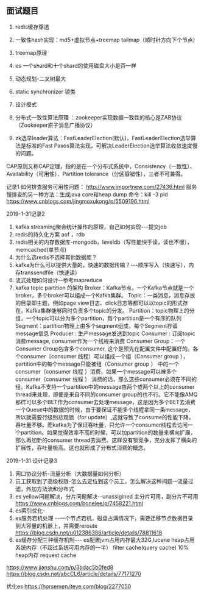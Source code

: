## 面试题目

1. redis缓存穿透
2. 一致性hash实现：md5+虚拟节点+treemap  tailmap（顺时针方向下个节点）
3. treemap原理




4. es 一个shard和十个shard的使用磁盘大小是否一样
5. 动态规划-二叉树最大
6. static synchronizer 锁类
7. 设计模式
8. 分布式一致性算法原理 ：zookeeper实现数据一致性的核心是ZAB协议（Zookeeper原子消息广播协议）
9.  zk选举leader算法：FastLeaderElection(默认)，FastLeaderElection选举算法是标准的Fast Paxos算法实现，可解决LeaderElection选举算法收敛速度慢的问题。



CAP原则又称CAP定理，指的是在一个分布式系统中，Consistency（一致性）、 Availability（可用性）、Partition tolerance（分区容错性），三者不可兼得。 

记录1
如何排查服务可用性问题：
http://www.importnew.com/27436.html
服务慢排查的另一种方法：生成java core和heap dump
命令：kill  -3 pid
https://www.cnblogs.com/jingmoxukong/p/5509196.html

2019-1-31记录2
1. kafka streaming聚合统计操作的原理，自己如何实现---提交job
2. redis的持久化方案 aof  ，rdb
3. redis相关的内存数据库-mongodb，leveldb（写性能快于读，读也不慢），memcached(单节点)
4. 为什么选redis不选择其他数据库？
5. kafka为什么可以提供大量的，快速的数据传输？---顺序写入（快速写），内存transsendfile（快速读）
6. 流式处理如何设计--参考mapreduce
7. kafka topic partition 的架构
Broker：Kafka节点，一个Kafka节点就是一个broker，多个broker可以组成一个Kafka集群。
Topic：一类消息，消息存放的目录即主题，例如page view日志、click日志等都可以以topic的形式存在，Kafka集群能够同时负责多个topic的分发。
Partition：topic物理上的分组，一个topic可以分为多个partition，每个partition是一个有序的队列
Segment：partition物理上由多个segment组成，每个Segment存着message信息
Producer : 生产message发送到topic
Consumer : 订阅topic消费message, consumer作为一个线程来消费
Consumer Group：一个Consumer Group包含多个consumer, 这个是预先在配置文件中配置好的。各个consumer（consumer 线程）可以组成一个组（Consumer group ），partition中的每个message只能被组（Consumer group ） 中的一个consumer（consumer 线程 ）消费，如果一个message可以被多个consumer（consumer 线程 ） 消费的话，那么这些consumer必须在不同的组。Kafka不支持一个partition中的message由两个或两个以上的consumer thread来处理，即便是来自不同的consumer group的也不行。它不能像AMQ那样可以多个BET作为consumer去处理message，这是因为多个BET去消费一个Queue中的数据的时候，由于要保证不能多个线程拿同一条message，所以就需要行级别悲观锁（for update）,这就导致了consume的性能下降，吞吐量不够。而kafka为了保证吞吐量，只允许一个consumer线程去访问一个partition。如果觉得效率不高的时候，可以加partition的数量来横向扩展，那么再加新的consumer thread去消费。这样没有锁竞争，充分发挥了横向的扩展性，吞吐量极高。这也就形成了分布式消费的概念。

2019-1-31 设计记录3
1. 网口协议分析-流量分析（大数据量如何分析）
2. 员工获取到了高级权限-怎么去定位到这个员工，怎么解决这种问题--流量过滤，外加方法流和分布式
3. es yellow问题解决，分片问题解决--unassigined   主分片可用，副分片不可用
https://www.cnblogs.com/bonelee/p/7458221.html
4. es索引优化-
5. es服务宕机处理 --一个节点宕机，磁盘占满情况下，需要迁移节点数据目录到大容量的机器上，并需要reroute
https://blog.csdn.net/u012386386/article/details/78811618
6. es缓存分配三种缓存机制---
es配置jvm占用内存最大32G,lucene heap占用系统内存（不超过系统可用内存的一半）
filter cache(query cache)  10% heap内存
request cache

https://www.jianshu.com/p/3bdac5b0fed8
https://blog.csdn.net/abcCL6/article/details/77171270

优化es https://horsemen.iteye.com/blog/2277050
